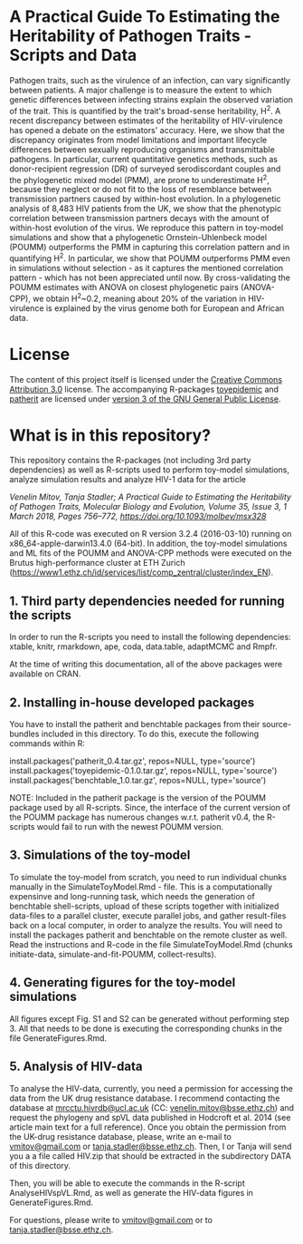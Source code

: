 # A Practical Guide To Estimating the Heritability of Pathogen Traits - Scripts and Data

Pathogen traits, such as the virulence of an infection, can vary significantly between patients. A major challenge is to measure the extent to which genetic differences between infecting strains explain the observed variation of the trait. This is quantified by the trait's broad-sense heritability, H<sup>2</sup>. A recent discrepancy between estimates of the heritability of HIV-virulence has opened a debate on the estimators' accuracy. Here, we show that the discrepancy originates from model limitations and important lifecycle differences between sexually reproducing organisms and transmittable pathogens. In particular, current quantitative genetics methods, such as donor-recipient regression (DR) of surveyed serodiscordant couples and the phylogenetic mixed model (PMM), are prone to underestimate H<sup>2</sup>, because they neglect or do not fit to the loss of resemblance between transmission partners caused by within-host evolution. In a phylogenetic analysis of 8,483 HIV patients from the UK, we show that the phenotypic correlation between transmission partners decays with the amount of within-host evolution of the virus. We reproduce this pattern in toy-model simulations and show that a phylogenetic Ornstein-Uhlenbeck model (POUMM) outperforms the PMM in capturing this correlation pattern and in quantifying H<sup>2</sup>. In particular, we show that POUMM outperforms PMM even in simulations without selection - as it captures the mentioned correlation pattern - which has not been appreciated until now. By cross-validating the POUMM estimates with ANOVA on closest phylogenetic pairs (ANOVA-CPP), we obtain H<sup>2</sup>~0.2, meaning about 20% of the variation in HIV-virulence is explained by the virus genome both for European and African data.

# License
The content of this project itself is licensed under the [Creative Commons Attribution 3.0](http://creativecommons.org/licenses/by/3.0/us/deed.en_US) license. The accompanying R-packages [toyepidemic](https://venelin.github.io/toyepidemic/index.html) and [patherit](https://venelin.github.io/patherit/index.html) are licensed under [version 3 of the GNU General Public License](http://www.gnu.org/licenses/).

# What is in this repository?

This repository contains the R-packages (not including 3rd party dependencies) as well as R-scripts used to perform toy-model simulations, analyze simulation results and analyze HIV-1 data for the article

*Venelin Mitov, Tanja Stadler; A Practical Guide to Estimating the Heritability of Pathogen Traits, Molecular Biology and Evolution, Volume 35, Issue 3, 1 March 2018, Pages 756–772, https://doi.org/10.1093/molbev/msx328*

All of this R-code was executed on R version 3.2.4 (2016-03-10) running on
x86_64-apple-darwin13.4.0 (64-bit). In addition, the toy-model simulations and ML fits of the POUMM and ANOVA-CPP methods were executed on the Brutus high-performance cluster at ETH Zurich (https://www1.ethz.ch/id/services/list/comp_zentral/cluster/index_EN).

## 1. Third party dependencies needed for running the scripts
In order to run the R-scripts you need to install the following dependencies:
xtable, knitr, rmarkdown, ape, coda, data.table, adaptMCMC and Rmpfr.

At the time of writing this documentation, all of the above packages were available on CRAN.

## 2. Installing in-house developed packages
You have to install the patherit and benchtable packages from their source-bundles included in
this directory. To do this, execute the following commands within R:

install.packages('patherit_0.4.tar.gz', repos=NULL, type='source')
install.packages('toyepidemic-0.1.0.tar.gz', repos=NULL, type='source')
install.packages('benchtable_1.0.tar.gz', repos=NULL, type='source')

NOTE: Included in the patherit package is the version of the POUMM package used by all R-scripts.
Since, the interface of the current version of the POUMM package has numerous changes w.r.t.
patherit v0.4, the R-scripts would fail to run with the newest POUMM version.

## 3. Simulations of the toy-model
To simulate the toy-model from scratch, you need to run individual chunks manually in the
SimulateToyModel.Rmd - file. This is a computationally expensinve and long-running task, which
needs the generation of benchtable shell-scripts, upload of these scripts together with
initialized data-files to a parallel cluster, execute parallel jobs, and gather result-files back
on a local computer, in order to analyze the results. You will need to install the packages patherit and
benchtable on the remote cluster as well. Read the instructions and R-code in the file
SimulateToyModel.Rmd (chunks initiate-data, simulate-and-fit-POUMM, collect-results).

## 4. Generating figures for the toy-model simulations

All figures except Fig. S1 and S2 can be generated without performing step 3. All
that needs to be done is executing the corresponding chunks in the file GenerateFigures.Rmd.

## 5. Analysis of HIV-data

To analyse the HIV-data, currently, you need a permission for accessing the data
from the UK drug resistance database. I recommend contacting the database at
mrcctu.hivrdb@ucl.ac.uk (CC: venelin.mitov@bsse.ethz.ch) and request the phylogeny
and spVL data published in Hodcroft et al. 2014 (see article main text for a full
reference). Once you obtain the permission from the UK-drug resistance database, 
please, write an e-mail to vmitov@gmail.com or tanja.stadler@bsse.ethz.ch. Then, 
I or Tanja will send you a a file called HIV.zip that should be extracted in the 
subdirectory DATA of this directory.

Then, you will be able to execute the commands in the R-script AnalyseHIVspVL.Rmd, 
as well as generate the HIV-data figures in GenerateFigures.Rmd.

For questions, please write to vmitov@gmail.com or to tanja.stadler@bsse.ethz.ch.
